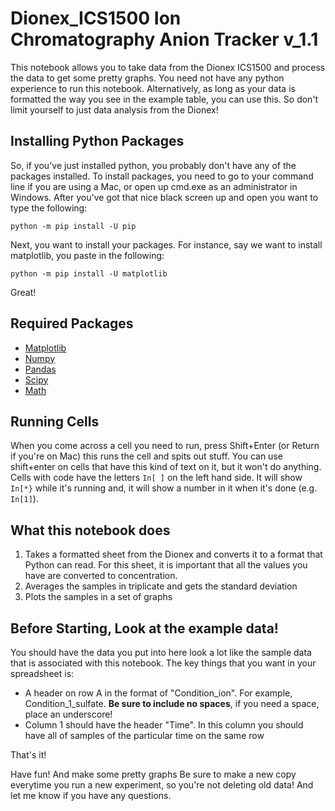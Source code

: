 # Dionex_ICS1500 Ion Chromatography Anion Tracker v_1.1

This notebook allows you to take data from the Dionex ICS1500 and process the data to get some pretty graphs. You need not have any python experience to run this notebook.
Alternatively, as long as your data is formatted the way you see in the example table, you can use this. So don't limit yourself to just data analysis from the Dionex!

## Installing Python Packages

So, if you've just installed python, you probably don't have any of the packages installed. To install packages, you need to go to your command line if you are using a Mac, or open up cmd.exe as an administrator in Windows.
After you've got that nice black screen up and open you want to type the following:

    python -m pip install -U pip

Next, you want to install your packages. For instance, say we want to install matplotlib, you paste in the following:

    python -m pip install -U matplotlib

Great!

## Required Packages
- [Matplotlib](https://matplotlib.org/3.4.3/users/installing.html)
- [Numpy](https://numpy.org/install/)
- [Pandas](https://pandas.pydata.org/docs/getting_started/install.html)
- [Scipy](https://scipy.org/install/)
- [Math](https://pypi.org/project/python-math/)

## Running Cells
When you come across a cell you need to run, press Shift+Enter (or Return if you're on Mac) this runs the cell and spits out stuff. You can use shift+enter on cells that have this kind of text on it, but it won't do anything. Cells with code have the letters `In[ ]` on the left hand side. It will show `In[*}` while it's running and, it will show a number in it when it's done (e.g. `In[1]`). 

## What this notebook does

   1. Takes a formatted sheet from the Dionex and converts it to a format that Python can read. For this sheet, it is important that all the values you have are converted to concentration. 
   2. Averages the samples in triplicate and gets the standard deviation
   3. Plots the samples in a set of graphs 


## Before Starting, Look at the example data!

You should have the data you put into here look a lot like the sample data that is associated with this notebook. The key things that you want in your spreadsheet is:
    
   - A header on row A in the format of "Condition_ion". For example, Condition_1_sulfate. __Be sure to include no spaces__, if you need a space, place an underscore!  
   - Column 1 should have the header "Time". In this column you should have all of samples of the particular time on the same row
   
That's it!

Have fun! And make some pretty graphs
Be sure to make a new copy everytime you run a new experiment, so you're not deleting old data! And let me know if you have any questions.

